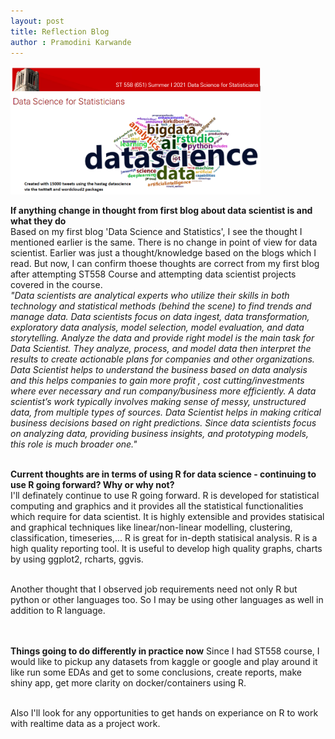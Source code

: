 ```yaml
---
layout: post
title: Reflection Blog
author : Pramodini Karwande
---
```


<img src="https://raw.githubusercontent.com/pkarwan/pkarwan.github.io/master/images/Reflection.PNG" width="400" />

**If anything change in thought from first blog about data scientist is and what they do**  <br />
Based on my first blog 'Data Science and Statistics', I see the thought I mentioned earlier is the same. There is no change in point of view for data scientist. Earlier was just a thought/knowledge based on the blogs which I read. But now, I can confirm thoese thoughts are correct from my first blog after attempting ST558 Course and attempting data scientist projects covered in the course.<br />
*"Data scientists are analytical experts who utilize their skills in both technology and statistical methods (behind the scene) to find trends and manage data. Data scientists focus on data ingest, data transformation, exploratory data analysis, model selection, model evaluation, and data storytelling. Analyze the data and provide right model is the main task for Data Scientist. They analyze, process, and model data then interpret the results to create actionable plans for companies and other organizations. Data Scientist helps to understand the business based on data analysis and this helps companies to gain more profit , cost cutting/investments where ever necessary and run company/business more efficiently. A data scientist’s work typically involves making sense of messy, unstructured data, from multiple types of sources. Data Scientist helps in making critical business decisions based on right predictions. Since data scientists focus on analyzing data, providing business insights, and prototyping models, this role is much broader one."*  <br />




 <br />**Current thoughts are in terms of using R for data science - continuing to use R going forward?  Why or why not?** <br />
I'll definately continue to use R going forward. 
R is developed for statistical computing and graphics and it provides all the statistical functionalities which require for data scientist. It is highly extensible and provides statisical and graphical techniques like linear/non-linear modelling, clustering, classification, timeseries,... R is great for in-depth statisical analysis. R is a high quality reporting tool. It is useful to develop high quality graphs, charts by using ggplot2, rcharts, ggvis.

 <br />Another thought that I observed job requirements need not only R but python or other languages too. So I may be using other languages as well in addition to R language.




<br /> <br />**Things going to do differently in practice now**
Since I had ST558 course, I would like to pickup any datasets from kaggle or google and play around it like run some EDAs and get to some conclusions, create reports, make shiny app, get more clarity on docker/containers using R. 

<br />Also I'll look for any opportunities to get hands on experiance on R to work with realtime data as a project work.
